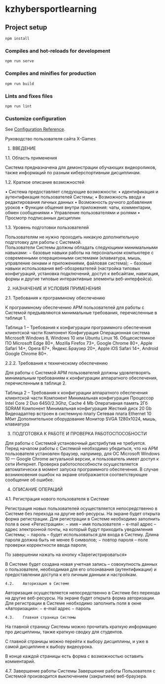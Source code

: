 # kzhybersportlearning

## Project setup
```
npm install
```

### Compiles and hot-reloads for development
```
npm run serve
```

### Compiles and minifies for production
```
npm run build
```

### Lints and fixes files
```
npm run lint
```

### Customize configuration
See [Configuration Reference](https://cli.vuejs.org/config/).

Руководство пользователя сайта X-Games

1.	ВВЕДЕНИЕ 

1.1.	Область применения 

Система предназначена для демонстрации обучающих видеороликов, также информаций по разным киберспортивным дисциплинам.

1.2.	Краткое описание возможностей 

•	Система предоставляет следующие возможности: 
•	идентификация и аутентификация пользователей Системы; 
•	Возможность ввода и редактирования личных данных
•	Возможность ручного добавления уроков
•	Функции общения внутри приложения: чаты, комментарии, обмен сообщениями
•	Управление пользователями и ролями
•	Просмотр подписанных дисциплин

1.3.	Уровень подготовки пользователей 

Пользователям не нужно проходить никакую дополнительную подготовку для работы с Системой.  
Пользователи Системы должны обладать следующими минимальными навыками: 
− базовые навыки работы на персональном компьютере с современными операционными системами (клавиатура, мышь, управление окнами и приложениями, файловая система); 
− базовые навыки использования веб-обозревателей (настройка типовых конфигураций, установка подключений, доступ к вебсайтам, навигация, формы и другие типовые интерактивные элементы веб-интерфейса). 


2.	НАЗНАЧЕНИЕ И УСЛОВИЯ ПРИМЕНЕНИЯ 

2.1.	Требования к программному обеспечению 

К программному обеспечению АРМ пользователей для работы с Системой предъявляются минимальные требования, перечисленные в таблице 1. 

Таблица 1 – Требования к конфигурации программного обеспечения клиентской части 
Компонент 	Конфигурация 
Операционная система 	Microsoft Windows 8, Windows 10 или Ubuntu Linux 16. 
Общесистемное 
ПО 	Microsoft Edge 80+, Mozilla Firefox 73+, Google Chrome 80+, Apple Safari 14+, Opera 67+, Яндекс.Браузер 20+, Apple iOS Safari 14+, Android Google Chrome 80+. 

2.2.2. Требования к техническому обеспечению
 
Для работы с Системой АРМ пользователей должны удовлетворять минимальным требованиям к 	конфигурации аппаратного обеспечения, перечисленным в таблице 2.
 
Таблица 2 – Требования к конфигурации аппаратного обеспечения клиентской части 
Компонент 	Минимальная конфигурация 
Процессор 	Intel Core 2 Duo 6450/2.3Ghz, Cache 4 Mb 
Оперативная память 	2Гб SDRAM 
Компонент 	Минимальная конфигурация 
Жесткий диск 	20 Gb 
Видеоадаптер 	встроен в системную плату 
Сетевая плата 	Ethernet 10 Мбит 
Дополнительное оборудование 	Монитор SVGA 1280x1024, мышь, клавиатура 

3.	ПОДГОТОВКА К РАБОТЕ И ПРОВЕРКА РАБОТОСПОСОБНОСТИ 

Для работы с Системой установочный дистрибутив не требуется. 
Перед началом работы с Системой необходимо убедиться, что на АРМ пользователя установлен браузер, например, для ОС Microsoft Windows 10 — Google Chrome актуальной версии, и пользователь имеет доступ к сети Интернет. 
Проверка работоспособности осуществляется автоматически в момент запуска программного обеспечения. В случае возникновения ошибок на экране отображается соответствующее сообщение об ошибке. 

4.	ОПИСАНИЕ ОПЕРАЦИЙ 

4.1.	Регистрация нового пользователя в Системе 

Регистрация новых пользователей осуществляется непосредственно в Системе без перехода на другие веб-ресурсы. 
На экране будет открыта форма регистрации. 
Для регистрации в Системе необходимо заполнить поля в окне «Регистрация»: 
− 	имя – имя пользователя
− 	e-mail адрес – адрес электронной почты, на который будут приходить уведомления Системы; 
− 	пароль – будет использоваться для входа в Систему. Длина пароля должна быть не менее 6 символов; 
	− 	повтор пароля – поле проверки корректности ввода пароля; 

По завершении нажать на кнопку «Зарегистрироваться»

В Системе будет создана новая учетная запись – совокупность данных о пользователе, необходимая для 	его 	опознавания (аутентификации) 	и предоставлении доступа к его личным данным и настройкам.  

	4.2. 	Авторизация в Системе 
Авторизация осуществляется непосредственно в Системе без перехода на другие веб-ресурсы. 
На экране будет открыта форма авторизации. 
Для регистрации в Системе необходимо заполнить поля в окне «Авторизация»: 
− 	e-mail адрес
− 	пароль 

	4.3. 	Главная страница Системы 
На главной страницу Системы можно прочитать краткую информацию про дисциплины, также краткую сводку для студентов.
 
С главной страницы можно перейти к выбору дисциплины, и уже в самой дисциплине к выбору видеоурока.

В конце каждой страницы есть форма с возможностью оставить комментарий.


4.7. 	Завершение работы Системы 
Завершение 	работы 	Пользователя 	с 	Системой 	производится выключением (закрытием) веб-браузера. 
	 
